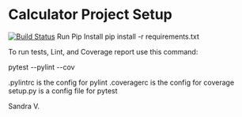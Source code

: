 # Calculator Project Setup
[![Build Status](https://app.travis-ci.com/sveziroglu/calc2.svg?branch=calc_part_2)](https://app.travis-ci.com/sveziroglu/calc2)
Run Pip Install
pip install -r requirements.txt

To run tests, Lint, and Coverage report use this command:

pytest  --pylint --cov

.pylintrc is the config for pylint
.coveragerc is the config for coverage
setup.py is a config file for pytest

Sandra V.

